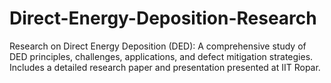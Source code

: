 # Direct-Energy-Deposition-Research
Research on Direct Energy Deposition (DED): A comprehensive study of DED principles, challenges, applications, and defect mitigation strategies. Includes a detailed research paper and presentation presented at IIT Ropar.
